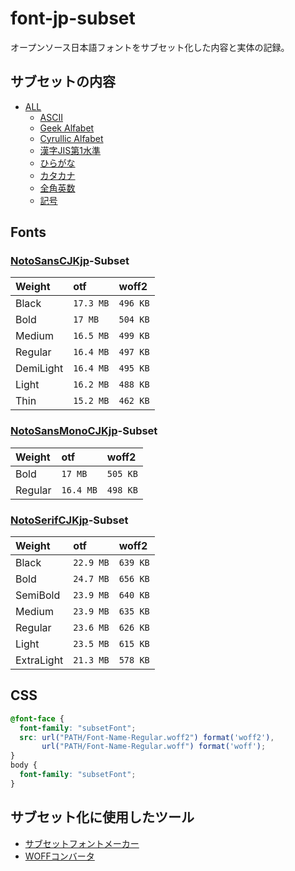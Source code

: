 # font-jp-subset

オープンソース日本語フォントをサブセット化した内容と実体の記録。

## サブセットの内容

- [ALL](https://github.com/blivesta/font-jp-subset/blob/master/characters/all.txt)
  - [ASCII](https://github.com/blivesta/font-jp-subset/blob/master/characters/ASCII.txt)
  - [Geek Alfabet](https://github.com/blivesta/font-jp-subset/blob/master/characters/geek-alphabet.txt)
  - [Cyrullic Alfabet](https://github.com/blivesta/font-jp-subset/blob/master/characters/cyrillic-alphabet.txt)
  - [漢字JIS第1水準](https://github.com/blivesta/font-jp-subset/blob/master/characters/漢字JIS第一水準.txt)
  - [ひらがな](https://github.com/blivesta/font-jp-subset/blob/master/characters/ひらがな.txt)
  - [カタカナ](https://github.com/blivesta/font-jp-subset/blob/master/characters/カタカナ.txt)
  - [全角英数](https://github.com/blivesta/font-jp-subset/blob/master/characters/全角英数.txt)
  - [記号](https://github.com/blivesta/font-jp-subset/blob/master/characters/symbol.txt)

## Fonts

### [NotoSansCJKjp](https://github.com/googlei18n/noto-cjk)-Subset

| Weight     | otf         | woff2       |
|:-----------|:------------|:------------|
| Black      | `17.3 MB`   | `496 KB`    |
| Bold       | `17 MB`     | `504 KB`    |
| Medium     | `16.5 MB`   | `499 KB`    |
| Regular    | `16.4 MB`   | `497 KB`    |
| DemiLight  | `16.4 MB`   | `495 KB`    |
| Light      | `16.2 MB`   | `488 KB`    |
| Thin       | `15.2 MB`   | `462 KB`    |

### [NotoSansMonoCJKjp](https://github.com/googlei18n/noto-cjk)-Subset


| Weight     | otf         | woff2       |
|:-----------|:------------|:------------|
| Bold       | `17 MB`     | `505 KB`    |
| Regular    | `16.4 MB`   | `498 KB`    |

### [NotoSerifCJKjp](https://github.com/googlei18n/noto-cjk)-Subset

| Weight     | otf         | woff2       |
|:-----------|:------------|:------------|
| Black      | `22.9 MB`   | `639 KB`    |
| Bold       | `24.7 MB`   | `656 KB`    |
| SemiBold   | `23.9 MB`   | `640 KB`    |
| Medium     | `23.9 MB`   | `635 KB`    |
| Regular    | `23.6 MB`   | `626 KB`    |
| Light      | `23.5 MB`   | `615 KB`    |
| ExtraLight | `21.3 MB`   | `578 KB`    |

## CSS

```css
@font-face {
  font-family: "subsetFont";
  src: url("PATH/Font-Name-Regular.woff2") format('woff2'),
       url("PATH/Font-Name-Regular.woff") format('woff');
}
body {
  font-family: "subsetFont";
}
```

## サブセット化に使用したツール

- [サブセットフォントメーカー](http://opentype.jp/subsetfontmk.htm)
- [WOFFコンバータ](http://opentype.jp/woffconv.htm)
